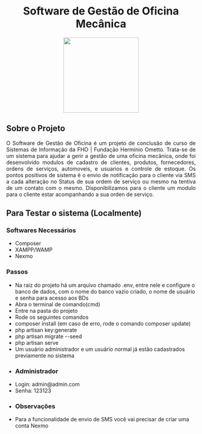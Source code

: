 <h1 align="center">Software de Gestão de Oficina Mecânica</h1><p align="center"> <img src="https://github.com/RobertJesus/TCC_Software_Gestao_Oficina/public/img/logo.png" style="width:200px!important;"></p>

## Sobre o Projeto

<p align="justify">O Software de Gestão de Oficina é um projeto de conclusão de curso de Sistemas de Informação da FHO | Fundação Hermínio Ometto. Trata-se de um sistema para ajudar a gerir a gestão de uma oficina mecânica, onde foi desenvolvido modulos de cadastro de clientes, produtos, fornecedores, ordens de serviços, automoveis, e usuarios e controle de estoque. Os pontos positivos de sistema é o envio de notificação para o cliente via SMS a cada alteração no Status de sua ordem de serviço ou mesmo na tentiva de um contato com o mesmo. Disponibilizamos para o cliente um modulo para o cliente estar acompanhando a sua orden de serviço.</p>

## Para Testar o sistema (Localmente)
<h3>Softwares Necessários</h3>
<ul>
  <li>Composer</li>
  <li>XAMPP/WAMP</li>
  <li>Nexmo</li>
</ul>

<h3>Passos</h3>
<ul>
  <li>Na raiz do projeto há um arquivo chamado .env, entre nele e configure o banco de dados, com o nome do banco vazio criado, o nome de usuário e senha para acesso aos BDs</li>
  <li>Abra o terminal de comando(cmd)</li>
  <li>Entre na pasta do projeto</li>
  <li>Rode os seguintes comandos</li>
  <li>composer install (em caso de erro, rode o comando composer update)</li>
  <li>php artisan key:generate</li>
  <li>php artisan migrate --seed</li>
  <li>php artisan serve</li>
  <li>Um usuário administrador e um usuário normal já estão cadastrados previamente no sistema</li>
  <li><h3>Administrador</h3></li>
  <li>Login: admin@admin.com</li>
  <li>Senha: 123123</li>
  <li><h3>Observações</h3></li>
  <li>Para a funcionalidade de envio de SMS você vai precisar de criar uma conta Nexmo</li>
</ul>
